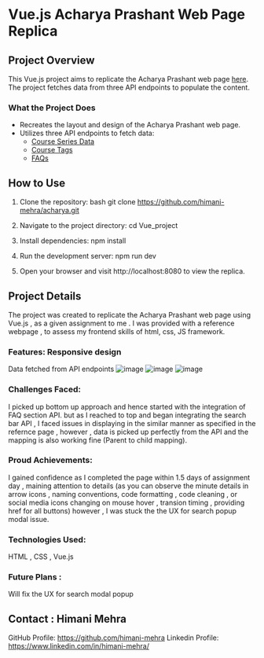 # Vue.js Acharya Prashant Web Page Replica

## Project Overview

This Vue.js project aims to replicate the Acharya Prashant web page [here](https://acharyaprashant.org/en/courses/series/course-series-eeb9d3). The project fetches data from three API endpoints to populate the content.

### What the Project Does

- Recreates the layout and design of the Acharya Prashant web page.
- Utilizes three API endpoints to fetch data:
  - [Course Series Data](https://api.acharyaprashant.org/v2/legacy/courses/series/optuser/course-series-eeb9d3)
  - [Course Tags](https://api.acharyaprashant.org/v2/legacy/courses/tags)
  - [FAQs](https://api.acharyaprashant.org/v2/legacy/courses/faqs?language=english)

## How to Use

1. Clone the repository:
    bash
  git clone https://github.com/himani-mehra/acharya.git
   
2. Navigate to the project directory:
       cd Vue_project

3. Install dependencies:
   npm install
   
5. Run the development server:
     npm run dev

6. Open your browser and visit http://localhost:8080 to view the replica.


## Project Details
  The project was created to replicate the Acharya Prashant web page using Vue.js , as a given assignment to me . I was provided with a reference webpage , to assess my frontend skills of html, css, JS framework. 
  ### Features: Responsive design
  Data fetched from API endpoints
  ![image](https://github.com/himani-mehra/acharya/assets/73715725/18fecfb8-c891-4762-9f50-179c331f2cd2)
![image](https://github.com/himani-mehra/acharya/assets/73715725/accc8821-d0dc-45a2-b1fe-8b91827f8dd3)
![image](https://github.com/himani-mehra/acharya/assets/73715725/0be3bc71-3030-4168-a32c-c9c07a062022)



  ### Challenges Faced:
I picked up bottom up approach and hence started with the integration of FAQ section API. but as I reached to top and began integrating the search bar           API , I faced issues in displaying in the similar  manner as specified in the refernce page , however , data is picked up perfectly from the             API and the mapping is also working fine (Parent to child mapping).
 
  ### Proud Achievements: 
  I gained confidence as I completed the page within 1.5 days of assignment day , maining attention to details (as you can observe the minute details in arrow icons , naming conventions, code formatting , code cleaning , or social media icons changing on mouse hover , transion timing , providing href for all buttons) however , I was stuck the the UX for search popup modal issue.

  ### Technologies Used:
  HTML , CSS , Vue.js

  ### Future Plans :
  Will fix the  UX for search modal popup

  ## Contact : Himani Mehra
   GitHub Profile: https://github.com/himani-mehra 
   Linkedin Profile: https://www.linkedin.com/in/himani-mehra/
  
  


    



